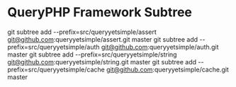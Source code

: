 # QueryPHP Framework Subtree

git subtree add --prefix=src/queryyetsimple/assert git@github.com:queryyetsimple/assert.git master
git subtree add --prefix=src/queryyetsimple/auth git@github.com:queryyetsimple/auth.git master
git subtree add --prefix=src/queryyetsimple/string git@github.com:queryyetsimple/string.git master
git subtree add --prefix=src/queryyetsimple/cache git@github.com:queryyetsimple/cache.git master